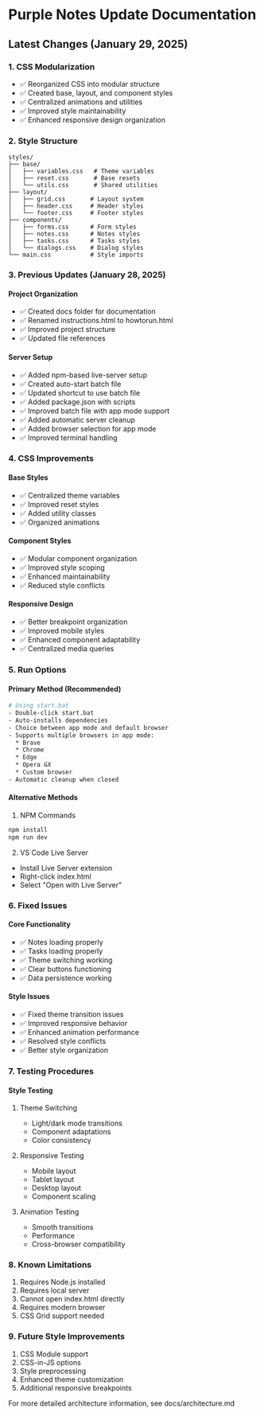 # Purple Notes Update Documentation

## Latest Changes (January 29, 2025)

### 1. CSS Modularization
- ✅ Reorganized CSS into modular structure
- ✅ Created base, layout, and component styles
- ✅ Centralized animations and utilities
- ✅ Improved style maintainability
- ✅ Enhanced responsive design organization

### 2. Style Structure
```
styles/
├── base/
│   ├── variables.css   # Theme variables
│   ├── reset.css       # Base resets
│   └── utils.css       # Shared utilities
├── layout/
│   ├── grid.css       # Layout system
│   ├── header.css     # Header styles
│   └── footer.css     # Footer styles
├── components/
│   ├── forms.css      # Form styles
│   ├── notes.css      # Notes styles
│   ├── tasks.css      # Tasks styles
│   └── dialogs.css    # Dialog styles
└── main.css           # Style imports
```

### 3. Previous Updates (January 28, 2025)

#### Project Organization
- ✅ Created docs folder for documentation
- ✅ Renamed instructions.html to howtorun.html
- ✅ Improved project structure
- ✅ Updated file references

#### Server Setup
- ✅ Added npm-based live-server setup
- ✅ Created auto-start batch file
- ✅ Updated shortcut to use batch file
- ✅ Added package.json with scripts
- ✅ Improved batch file with app mode support
- ✅ Added automatic server cleanup
- ✅ Added browser selection for app mode
- ✅ Improved terminal handling

### 4. CSS Improvements

#### Base Styles
- ✅ Centralized theme variables
- ✅ Improved reset styles
- ✅ Added utility classes
- ✅ Organized animations

#### Component Styles
- ✅ Modular component organization
- ✅ Improved style scoping
- ✅ Enhanced maintainability
- ✅ Reduced style conflicts

#### Responsive Design
- ✅ Better breakpoint organization
- ✅ Improved mobile styles
- ✅ Enhanced component adaptability
- ✅ Centralized media queries

### 5. Run Options

#### Primary Method (Recommended)
```bash
# Using start.bat
- Double-click start.bat
- Auto-installs dependencies
- Choice between app mode and default browser
- Supports multiple browsers in app mode:
  * Brave
  * Chrome
  * Edge
  * Opera GX
  * Custom browser
- Automatic cleanup when closed
```

#### Alternative Methods
1. NPM Commands
```bash
npm install
npm run dev
```

2. VS Code Live Server
- Install Live Server extension
- Right-click index.html
- Select "Open with Live Server"

### 6. Fixed Issues

#### Core Functionality
- ✅ Notes loading properly
- ✅ Tasks loading properly
- ✅ Theme switching working
- ✅ Clear buttons functioning
- ✅ Data persistence working

#### Style Issues
- ✅ Fixed theme transition issues
- ✅ Improved responsive behavior
- ✅ Enhanced animation performance
- ✅ Resolved style conflicts
- ✅ Better style organization

### 7. Testing Procedures

#### Style Testing
1. Theme Switching
   - Light/dark mode transitions
   - Component adaptations
   - Color consistency

2. Responsive Testing
   - Mobile layout
   - Tablet layout
   - Desktop layout
   - Component scaling

3. Animation Testing
   - Smooth transitions
   - Performance
   - Cross-browser compatibility

### 8. Known Limitations
1. Requires Node.js installed
2. Requires local server
3. Cannot open index.html directly
4. Requires modern browser
5. CSS Grid support needed

### 9. Future Style Improvements
1. CSS Module support
2. CSS-in-JS options
3. Style preprocessing
4. Enhanced theme customization
5. Additional responsive breakpoints

For more detailed architecture information, see docs/architecture.md